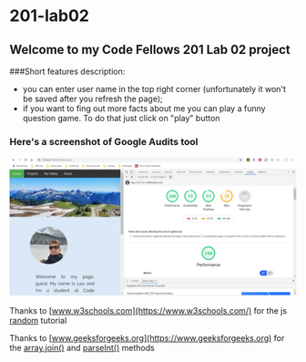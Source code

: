 # 201-lab02
## Welcome to my Code Fellows 201 Lab 02 project

###Short features description:
- you can enter user name in the top right corner (unfortunately it won't be saved after you refresh the page);
- if you want to fing out more facts about me you can play a funny question game. To do that just click on "play" button

### Here's a screenshot of Google Audits tool
![Google accessibility tool](images/20190813.jpg)


Thanks to [www.w3schools.com](https://www.w3schools.com/) for the js [random](https://www.w3schools.com/js/js_random.asp) tutorial

Thanks to [www.geeksforgeeks.org](https://www.geeksforgeeks.org) for the [array.join()](https://www.geeksforgeeks.org/javascript-array-join-method/) and [parseInt()](https://www.geeksforgeeks.org/string-to-integer-in-java-parseint/) methods
